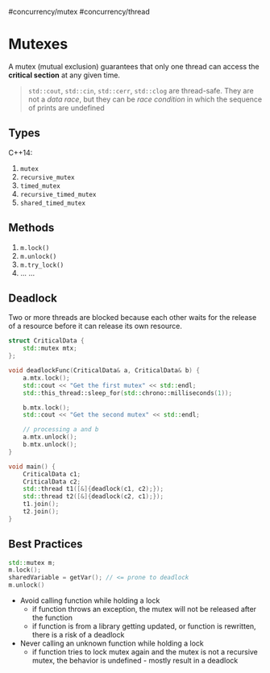 #concurrency/mutex #concurrency/thread 

# Mutexes

A mutex (mutual exclusion) guarantees that only one thread can access the **critical section** at any given time.

> `std::cout`, `std::cin`, `std::cerr`, `std::clog` are thread-safe. They are not a *data race*, but they can be *race condition* in which the sequence of prints are undefined

## Types

C++14:
1. `mutex`
2. `recursive_mutex`
3. `timed_mutex`
4. `recursive_timed_mutex`
5. `shared_timed_mutex`

## Methods

1. `m.lock()`
2. `m.unlock()`
3. `m.try_lock()`
4. ... ...

## Deadlock

Two or more threads are blocked because each other waits for the release of a resource before it can release its own resource.

```c++
struct CriticalData {
	std::mutex mtx;
};

void deadlockFunc(CriticalData& a, CriticalData& b) {
	a.mtx.lock();
	std::cout << "Get the first mutex" << std::endl;
	std::this_thread::sleep_for(std::chrono::milliseconds(1));

	b.mtx.lock();
	std::cout << "Get the second mutex" << std::endl;

	// processing a and b
	a.mtx.unlock();
	b.mtx.unlock();
}

void main() {
	CriticalData c1;
	CriticalData c2;
	std::thread t1([&]{deadlock(c1, c2);});
	std::thread t2([&]{deadlock(c2, c1);});
	t1.join();
	t2.join();
}
```

## Best Practices

```c++
std::mutex m;
m.lock();
sharedVariable = getVar(); // <= prone to deadlock
m.unlock()
```

+ Avoid calling function while holding a lock
	+ if function throws an exception, the mutex will not be released after the function
	+ if function is from a library getting updated, or function is rewritten, there is a risk of a deadlock
+ Never calling an unknown function while holding a lock
	+ if function tries to lock mutex again and the mutex is not a recursive mutex, the behavior is undefined - mostly result in a deadlock
